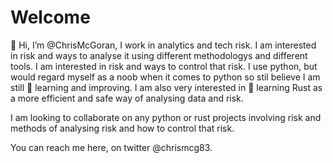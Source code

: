 # Welcome

👋 Hi, I’m @ChrisMcGoran, I work in analytics and tech risk. I am interested in risk and ways to analyse it using different methodologys and different tools. I am interested in risk and ways to control that risk. I use python, but would regard myself as a noob when it comes to python so stil believe I am still 🌱 learning and improving. I am also very interested in 🌱 learning Rust as a more efficient and safe way of analysing data and risk.

I am looking to collaborate on any python or rust projects involving risk and methods of analysing risk and how to control that risk. 

You can reach me here, on twitter @chrismcg83. 


<!---
ChrisMcGoran/ChrisMcGoran is a ✨ special ✨ repository because its `README.md` (this file) appears on your GitHub profile.
You can click the Preview link to take a look at your changes.
--->
